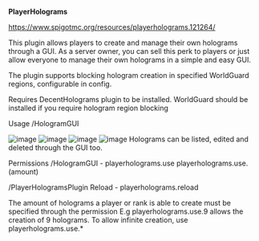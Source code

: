 **PlayerHolograms**

https://www.spigotmc.org/resources/playerholograms.121264/


This plugin allows players to create and manage their own holograms through a GUI. As a server owner, you can sell this perk to players or just allow everyone to manage their own holograms in a simple and easy GUI.

The plugin supports blocking hologram creation in specified WorldGuard regions, configurable in config.

Requires DecentHolograms plugin to be installed.
WorldGuard should be installed if you require hologram region blocking

Usage
/HologramGUI

![image](https://github.com/user-attachments/assets/d91c092c-4856-4f24-87fb-4ba03275269c)
![image](https://github.com/user-attachments/assets/d681cc69-195a-4e98-bb84-2c9ec9de2e0d)
![image](https://github.com/user-attachments/assets/063dc94c-9d10-4674-99a0-78cd6530116a)
![image](https://github.com/user-attachments/assets/9fddd7a3-043b-4a2c-9373-66c0fc3e33c6)
Holograms can be listed, edited and deleted through the GUI too.

Permissions
/HologramGUI -
playerholograms.use
playerholograms.use.(amount)

/PlayerHologramsPlugin Reload - playerholograms.reload

The amount of holograms a player or rank is able to create must be specified through the permission
E.g playerholograms.use.9 allows the creation of 9 holograms. To allow infinite creation, use playerholograms.use.*

